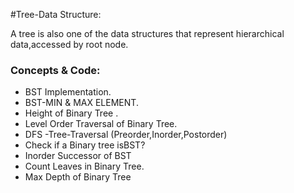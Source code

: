 #Tree-Data Structure:
<p>A tree is also one of the data structures that represent hierarchical data,accessed by root node.</p>
<h3>Concepts & Code:</h3>
<ul>
  <li>BST Implementation.</li>
  <li>BST-MIN & MAX ELEMENT.  </li>
  <li>Height of Binary Tree .</li>
  <li>Level Order Traversal of Binary Tree.</li>
  <li>DFS -Tree-Traversal (Preorder,Inorder,Postorder)</li>
  <li>Check if a Binary tree isBST?</li>
  <li>Inorder Successor of BST</li>
  <li>Count Leaves in Binary Tree.</li>
  <li>Max Depth of Binary Tree</li>
</ul>  
